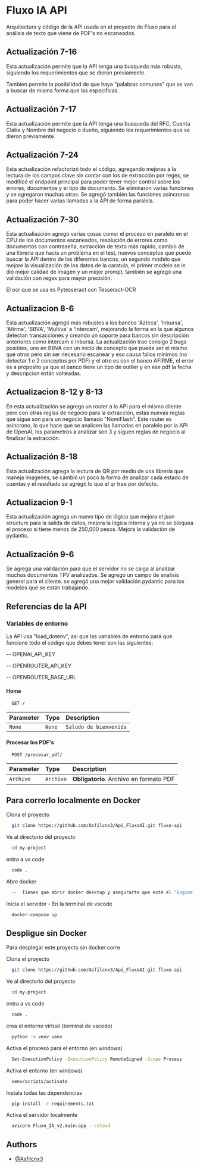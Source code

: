 
# Fluxo IA API

Arquitectura y código de la API usada en el proyecto de Fluxo para el análisis de texto que viene de PDF's no escaneados.

## Actualización 7-16

Esta actualización permite que la API tenga una busqueda más robusta, siguiendo los requerimientos que se dieron previamente.

Tambien permite la posibilidad de que haya "palabras comunes" que se van a buscar de misma forma que las especificas.

## Actualización 7-17

Esta actualización permite que la API tenga una busqueda del RFC, Cuenta Clabe y Nombre del negocio o dueño, siguiendo los requerimientos que se dieron previamente.

## Actualización 7-24

Esta actualización refactorizó todo el código, agregando mejoras a la lectura de los campos clave sin contar con los de extracción por regex, se modificó el endpoint principal para poder tener mejor control sobre los errores, documentos y el tipo de documento. Se eliminaron varias funciones y se agregaron muchas otras. Se agregó también las funciones asincronas para poder hacer varias llamadas a la API de forma paralela.

## Actualización 7-30

Esta actualiazción agregó varias cosas como: el proceso en paralelo en el CPU de los documentos escaneados, resolución de errores como documentos con contraseña, extracción de texto más rapido, cambio de una librería que hacía un problema en el test, nuevos conceptos que puede buscar la API dentro de los diferentes bancos, un segundo modelo que mejore la visualización de los datos de la caratula, el primer modelo se le dió mejor calidad de imagen y un mejor prompt, también se agregó una validación con regex para mayor precisión.

El ocr que se usa es Pytesseract con Tesseract-OCR

## Actualizacion 8-6

Esta actualización agregó más robustes a los bancos 'Azteca', 'Inbursa', 'Afirme', 'BBVA', 'Multiva' e 'Intercam', mejorando la forma en la que algunos detectan transacciones y creando un soporte para bancos sin descripción anteriores como intercam e inbursa. La actualización trae consigo 2 bugs posibles, uno en BBVA con un inicio de concepto que puede ser el mismo que otros pero sin ser necesario escanear y eso causa fallos mínimos (no detectar 1 o 2 conceptos por PDF) y el otro es con el banco AFIRME, el error es a proposito ya que el banco tiene un tipo de outlier y en ese pdf la fecha y descripcion están volteadas.

## Actualizacion 8-12 y 8-13

En esta actualización se agrega un router a la API para el mismo cliente pero con otras reglas de negocio para la extracción, estas nuevas reglas que sigue son para un negocio llamado "NomiFlash". Este router es asincrono, lo que hace que se analicen las llamadas en paralelo por la API de OpenAI, los parametros a analizar son 3 y siguen reglas de negocio al finalizar la estracción.

## Actualización 8-18
Esta actualización agrega la lectura de QR por medio de una librería que maneja imagenes, se cambió un poco la forma de analizar cada estado de cuentas y el resultado se agregó lo que el qr trae por defecto.

## Actualizacion 9-1
Esta actualización agrega un nuevo tipo de lógica que mejora el json structure para la salida de datos, mejora la lógica interna y ya no se bloquea el proceso si tiene menos de 250,000 pesos.
Mejora la validación de pydantic.

## Actualización 9-6
Se agrega una validación para que el servidor no se caiga al analizar muchos documentos TPV analizados. Se agregó un campo de analisis general para el cliente. se agregó una mejor validación pydantic para los modelos que se están trabajando.

## Referencias de la API

### Variables de entorno

La API usa "load_dotenv", asi que las variables de entorno para que funcione todo el código que debes tener son las siguientes:

-- OPENAI_API_KEY

-- OPENROUTER_API_KEY

-- OPENROUTER_BASE_URL

#### Home

```http
  GET /
```

| Parameter | Type     | Description                |
| :-------- | :------- | :------------------------- |
| `None` | `None` | `Saludo de bienvenida` |

#### Procesar los PDF's

```http
  POST /procesar_pdf/
```

| Parameter | Type     | Description                       |
| :-------- | :------- | :-------------------------------- |
| `Archivo` | `Archivo`| **Obligatorio**. Archivo en formato PDF |

## Para correrlo localmente en Docker

Clona el proyecto

```bash
  git clone https://github.com/Asfilcnx3/Api_FluxoAI.git fluxo-api
```

Ve al directorio del proyecto

```bash
  cd my-project
```

entra a vs code

```bash
  code .
```

Abre docker 

```bash
  --  Tienes que abrir docker desktop y asegurarte que esté el "Engine Runing" --
```

Inicia el servidor - En la terminal de vscode

```bash
  docker-compose up
```
## Despligue sin Docker

Para desplegar este proyecto sin docker corre

Clona el proyecto

```bash
  git clone https://github.com/Asfilcnx3/Api_FluxoAI.git fluxo-api
```

Ve al directorio del proyecto

```bash
  cd my-project
```

entra a vs code

```bash
  code .
```

crea el entorno virtual (terminal de vscode)

```bash
  python -m venv venv
```

Activa el proceso para el entorno (en windows)

```bash
  Set-ExecutionPolicy -ExecutionPolicy RemoteSigned -Scope Process
```

Activa el entorno (en windows)

```bash
  venv/scripts/activate
```

Instala todas las dependencias

```bash
  pip install -r requirements.txt
```

Activa el servidor localmente

```bash
  uvicorn Fluxo_IA_v2.main:app --reload
```
## Authors

- [@Asfilcnx3](https://github.com/Asfilcnx3)